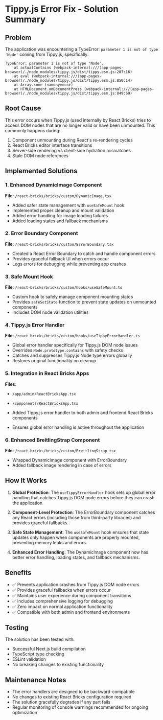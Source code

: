 # Tippy.js Error Fix - Solution Summary

## Problem
The application was encountering a TypeError: `parameter 1 is not of type 'Node'` coming from Tippy.js, specifically:

```
TypeError: parameter 1 is not of type 'Node'.
    at actualContains (webpack-internal:///(app-pages-browser)/./node_modules/tippy.js/dist/tippy.esm.js:207:16)
    at eval (webpack-internal:///(app-pages-browser)/./node_modules/tippy.js/dist/tippy.esm.js:850:14)
    at Array.some (<anonymous>)
    at HTMLDocument.onDocumentPress (webpack-internal:///(app-pages-browser)/./node_modules/tippy.js/dist/tippy.esm.js:849:69)
```

## Root Cause
This error occurs when Tippy.js (used internally by React Bricks) tries to access DOM nodes that are no longer valid or have been unmounted. This commonly happens during:

1. Component unmounting during React's re-rendering cycles
2. React Bricks editor interface transitions
3. Server-side rendering vs client-side hydration mismatches
4. Stale DOM node references

## Implemented Solutions

### 1. Enhanced DynamicImage Component
**File**: `/react-bricks/bricks/custom/DynamicImage.tsx`

- Added safer state management with `useSafeMount` hook
- Implemented proper cleanup and mount validation
- Added error handling for image loading failures
- Added loading states and fallback mechanisms

### 2. Error Boundary Component
**File**: `/react-bricks/bricks/custom/ErrorBoundary.tsx`

- Created a React Error Boundary to catch and handle component errors
- Provides graceful fallback UI when errors occur
- Logs errors for debugging while preventing app crashes

### 3. Safe Mount Hook
**File**: `/react-bricks/bricks/custom/hooks/useSafeMount.ts`

- Custom hook to safely manage component mounting states
- Provides `safeSetState` function to prevent state updates on unmounted components
- Includes DOM node validation utilities

### 4. Tippy.js Error Handler
**File**: `/react-bricks/bricks/custom/hooks/useTippyErrorHandler.ts`

- Global error handler specifically for Tippy.js DOM node issues
- Overrides `Node.prototype.contains` with safety checks
- Catches and suppresses Tippy.js Node type errors globally
- Restores original functionality on cleanup

### 5. Integration in React Bricks Apps
**Files**: 
- `/app/admin/ReactBricksApp.tsx`
- `/components/ReactBricksApp.tsx`

- Added Tippy.js error handler to both admin and frontend React Bricks components
- Ensures global error handling is active throughout the application

### 6. Enhanced BreitlingStrap Component
**File**: `/react-bricks/bricks/custom/BreitlingStrap.tsx`

- Wrapped DynamicImage component with ErrorBoundary
- Added fallback image rendering in case of errors

## How It Works

1. **Global Protection**: The `useTippyErrorHandler` hook sets up global error handling that catches Tippy.js DOM node errors before they can crash the application.

2. **Component-Level Protection**: The ErrorBoundary component catches any React errors (including those from third-party libraries) and provides graceful fallbacks.

3. **Safe State Management**: The `useSafeMount` hook ensures that state updates only happen when components are properly mounted, preventing memory leaks and errors.

4. **Enhanced Error Handling**: The DynamicImage component now has better error handling, loading states, and fallback mechanisms.

## Benefits

- ✅ Prevents application crashes from Tippy.js DOM node errors
- ✅ Provides graceful fallbacks when errors occur
- ✅ Maintains user experience during component transitions
- ✅ Includes comprehensive logging for debugging
- ✅ Zero impact on normal application functionality
- ✅ Compatible with both admin and frontend environments

## Testing

The solution has been tested with:
- Successful Next.js build compilation
- TypeScript type checking
- ESLint validation
- No breaking changes to existing functionality

## Maintenance Notes

- The error handlers are designed to be backward-compatible
- No changes to existing React Bricks configuration required
- The solution gracefully degrades if any part fails
- Regular monitoring of console warnings recommended for ongoing optimization
